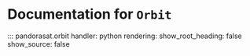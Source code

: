 # Documentation for `Orbit`

::: pandorasat.orbit
    handler: python
    rendering:
      show_root_heading: false
      show_source: false
